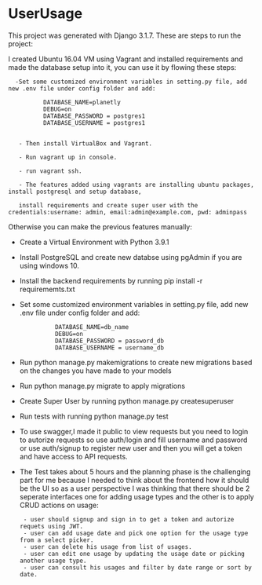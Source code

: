 # UserUsage


This project was generated with Django 3.1.7. These are steps to run the project:

I created Ubuntu 16.04 VM using Vagrant and installed requirements and made the database setup into it, you can use it by flowing these steps:

      -Set some customized environment variables in setting.py file, add new .env file under config folder and add:
      
              DATABASE_NAME=planetly
              DEBUG=on
              DATABASE_PASSWORD = postgres1
              DATABASE_USERNAME = postgres1
              
       
       - Then install VirtualBox and Vagrant.
       
       - Run vagrant up in console.
       
       - run vagrant ssh.
       
       - The features added using vagrants are installing ubuntu packages, install postgresql and setup database, 
       
       install requirements and create super user with the credentials:username: admin, email:admin@example.com, pwd: adminpass
      
      
      
     
Otherwise you can make the previous features manually:


- Create a Virtual Environment with Python 3.9.1

- Install PostgreSQL and create new databse using pgAdmin if you are using windows 10.

- Install the backend requirements by running pip install -r requirememts.txt

- Set some customized environment variables in setting.py file, add new .env file under config folder and add:

                DATABASE_NAME=db_name
                DEBUG=on
                DATABASE_PASSWORD = password_db
                DATABASE_USERNAME = username_db

- Run python manage.py makemigrations to create new migrations based on the changes you have made to your models

- Run python manage.py migrate to apply migrations

- Create Super User by running python manage.py createsuperuser

- Run tests with running python manage.py test

- To use swagger,I made it public to view requests but you need to login to autorize requests so use auth/login and fill username and password or use auth/signup to register new user and then you will get a token and have access to API requests.

- The Test takes about 5 hours and the planning phase is the challenging part for me because I needed to think about the frontend how it should be the UI so as a user perspective I was thinking that there should be 2 seperate interfaces one for adding usage types and the other is to apply CRUD actions on usage:


       - user should signup and sign in to get a token and autorize requets using JWT.
       - user can add usage date and pick one option for the usage type from a select picker.
       - user can delete his usage from list of usages.
       - user can edit one usage by updating the usage date or picking another usage type.
       - user can consult his usages and filter by date range or sort by date.

